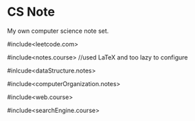 # CS Note

My own computer science note set.

#include<leetcode.com>

#include<notes.course> //used LaTeX and too lazy to configure

#inlcude<dataStructure.notes>

#include<computerOrganization.notes>

#include<web.course>

#include<searchEngine.course>
